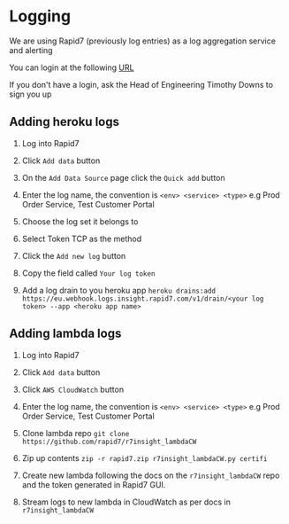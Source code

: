 # Logging

We are using Rapid7 (previously log entries) as a log aggregation service and alerting

You can login at the following [URL](https://eu.ops.insight.rapid7.com/op/DD706D3736A22B254AD1)

If you don't have a login, ask the Head of Engineering Timothy Downs to sign you up

## Adding heroku logs

1) Log into Rapid7

2) Click `Add data` button

3) On the `Add Data Source` page click the `Quick add` button

4) Enter the log name, the convention is `<env> <service> <type>` e.g Prod Order Service, Test Customer Portal

5) Choose the log set it belongs to

6) Select Token TCP as the method

7) Click the `Add new log` button

8) Copy the field called `Your log token`

9) Add a log drain to you heroku app `heroku drains:add https://eu.webhook.logs.insight.rapid7.com/v1/drain/<your log token> --app <heroku app name>`

## Adding lambda logs

1) Log into Rapid7

2) Click `Add data` button

3) Click `AWS CloudWatch` button

5) Enter the log name, the convention is `<env> <service> <type>` e.g Prod Order Service, Test Customer Portal

6) Clone lambda repo `git clone https://github.com/rapid7/r7insight_lambdaCW`

7) Zip up contents `zip -r rapid7.zip r7insight_lambdaCW.py certifi`

8) Create new lambda following the docs on the `r7insight_lambdaCW` repo and the token generated in Rapid7 GUI.

9) Stream logs to new lambda in CloudWatch as per docs in `r7insight_lambdaCW`
